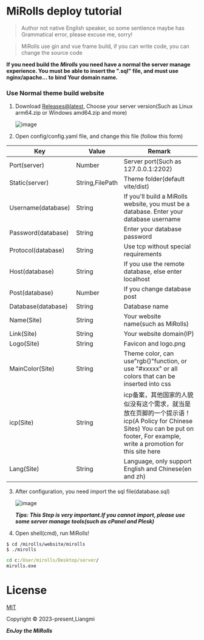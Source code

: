 # MiRolls deploy tutorial

> Author not native English speaker, so some sentience maybe has Grammatical error, please excuse me, sorry!

> MiRolls use gin and vue frame build, if you can write code, you can change the source code

**If you need build the *Mirolls* you need have a normal the server manage experience. You must be able to insert the ".sql" file, and must use nginx/apache... to bind Your domain name.**

### Use Normal theme build website

1. Download [Releases@latest](https://github.com/liangmiQwQ/MiRolls-/releases), Choose your server version(Such as Linux arm64.zip or Windows amd64.zip and more)

   ![image](https://img.lmfans.cn/i/2023/01/26/10zj0ty.png)

2. Open config/config.yaml file, and change this file (follow this form)

  | Key                | Value           | Remark                                                                                                                                         |
  | ------------------ |------------------------------------------------------------------------------------------------------------------------------------------------| ------------------------------------------------------------ |
  | Port(server)       | Number          | Server port(Such as 127.0.0.1:2202)                                                                                                            |
  | Static(server)     | String,FilePath | Theme folder(default vite/dist)                                                                                                                |
  | Username(database) | String          | If you'll build a MiRolls website, you must be a database. Enter your database username                                                        |
  | Password(database) | String          | Enter your database password                                                                                                                   |
  | Protocol(database) | String          | Use tcp without special requirements                                                                                                           |
  | Host(database)     | String          | If you use the remote database, else enter localhost                                                                                           |
  | Post(database)     | Number          | If you change database post                                                                                                                    |
  | Database(database) | String          | Database name                                                                                                                                  |
  | Name(Site)         | String          | Your website name(such as MiRolls)                                                                                                             |
  | Link(Site)         | String          | Your website domain(IP)                                                                                                                        |
  | Logo(Site)      | String          | Favicon and logo.png                                                                                                                           |
  | MainColor(Site)    | String          | Theme color, can use"rgb()"function, or use "#xxxxx" or all colors that can be inserted into css                                               |
  | icp(Site)          | String     | icp备案，其他国家的人貌似没有这个需求，就当是放在页脚的一个提示语！icp(A Policy for Chinese Sites) You can be put on footer, For example, write a promotion for this site here |
  | Lang(Site) | String | Language, only support English and Chinese(en and zh)                                                                                          |

3. After configuration, you need import the sql file(database.sql)

   ![image](https://img.lmfans.cn/i/2023/01/26/126azd4.png)

   ***Tips: This Step is very important.If you cannot import, please use some server manage tools(such as cPanel and Plesk)***

4. Open shell(cmd), run MiRolls!

```shell
$ cd /mirolls/website/mirolls
$ ./mirolls
```

```cmd
cd c:/User/mirolls/Desktop/server/
mirolls.exe
```

# License
[MIT](https://opensource.org/licenses/MIT)

Copyright © 2023-present,Liangmi

***EnJoy the MiRolls***